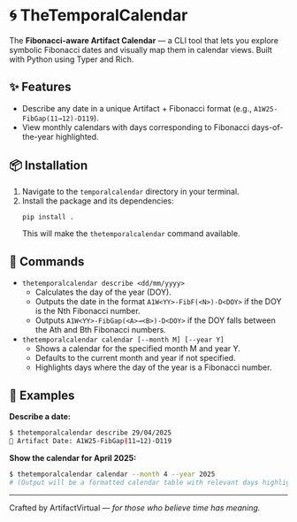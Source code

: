 # 🌀 TheTemporalCalendar

The **Fibonacci-aware Artifact Calendar** — a CLI tool that lets you explore symbolic Fibonacci dates and visually map them in calendar views. Built with Python using Typer and Rich.

## ✨ Features

*   Describe any date in a unique Artifact + Fibonacci format (e.g., `A1W25-FibGap(11→12)-D119`).
*   View monthly calendars with days corresponding to Fibonacci days-of-the-year highlighted.

## 📦 Installation

1.  Navigate to the `temporalcalendar` directory in your terminal.
2.  Install the package and its dependencies:
    ```bash
    pip install .
    ```
    This will make the `thetemporalcalendar` command available.

## 🔧 Commands

*   `thetemporalcalendar describe <dd/mm/yyyy>`
    *   Calculates the day of the year (DOY).
    *   Outputs the date in the format `A1W<YY>-FibF(<N>)-D<DOY>` if the DOY is the Nth Fibonacci number.
    *   Outputs `A1W<YY>-FibGap(<A>→<B>)-D<DOY>` if the DOY falls between the Ath and Bth Fibonacci numbers.
*   `thetemporalcalendar calendar [--month M] [--year Y]`
    *   Shows a calendar for the specified month M and year Y.
    *   Defaults to the current month and year if not specified.
    *   Highlights days where the day of the year is a Fibonacci number.

## 🚀 Examples

**Describe a date:**

```bash
$ thetemporalcalendar describe 29/04/2025
🧭 Artifact Date: A1W25-FibGap(11→12)-D119
```

**Show the calendar for April 2025:**

```bash
$ thetemporalcalendar calendar --month 4 --year 2025
# (Output will be a formatted calendar table with relevant days highlighted)
```

---

Crafted by ArtifactVirtual — *for those who believe time has meaning.*